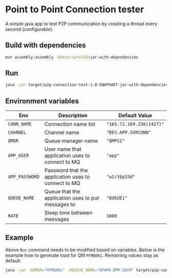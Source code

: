 # Point to Point Connection tester

A simple java app to test P2P communication by creating a thread every second (configurable).

## Build with dependencies

```bash
mvn assembly:assembly -DdescriptorId=jar-with-dependencies
```

## Run

```bash
java -jar target/p2p-connection-test-1.0-SNAPSHOT-jar-with-dependencies.jar
```

## Environment variables

| Env            | Description                                         | Default Value            |
| -------------- | --------------------------------------------------- | ------------------------ |
| `CONN_NAME`    | Connection name list                                | `"165.72.169.236(1427)"` |
| `CHANNEL`      | Channel name                                        | `"DEV.APP.SVRCONN"`      |
| `QMGR`         | Queue manager name                                  | `"QMPS1"`                |
| `APP_USER`     | User name that application uses to connect to MQ    | `"app"`                  |
| `APP_PASSWORD` | Password that the application uses to connect to MQ | `"w1r3$p33d"`            |
| `QUEUE_NAME`   | Queue that the application uses to put messages to  | `"QUEUE1"`               |
| `RATE`         | Sleep time between messages                         | `1000`                   |

## Example

Above `Run` command needs to be modified based on variables.
Below is the example how to generate load for QM `MYMQ061`.
Remaining values stay as default.

```bash
java -jar -DQMGR="MYMQ061" -DQUEUE_NAME="APAMA.BPM.SDCM" target/p2p-connection-test-1.0-SNAPSHOT-jar-with-dependencies.jar
```
